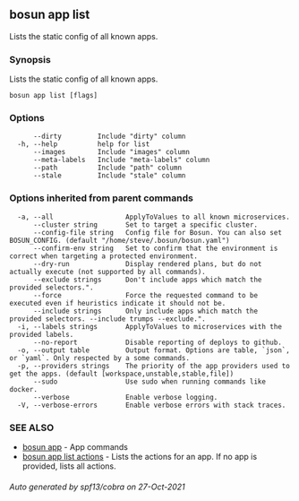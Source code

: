 ## bosun app list

Lists the static config of all known apps.

### Synopsis

Lists the static config of all known apps.

```
bosun app list [flags]
```

### Options

```
      --dirty         Include "dirty" column
  -h, --help          help for list
      --images        Include "images" column
      --meta-labels   Include "meta-labels" column
      --path          Include "path" column
      --stale         Include "stale" column
```

### Options inherited from parent commands

```
  -a, --all                  ApplyToValues to all known microservices.
      --cluster string       Set to target a specific cluster.
      --config-file string   Config file for Bosun. You can also set BOSUN_CONFIG. (default "/home/steve/.bosun/bosun.yaml")
      --confirm-env string   Set to confirm that the environment is correct when targeting a protected environment.
      --dry-run              Display rendered plans, but do not actually execute (not supported by all commands).
      --exclude strings      Don't include apps which match the provided selectors.".
      --force                Force the requested command to be executed even if heuristics indicate it should not be.
      --include strings      Only include apps which match the provided selectors. --include trumps --exclude.".
  -i, --labels strings       ApplyToValues to microservices with the provided labels.
      --no-report            Disable reporting of deploys to github.
  -o, --output table         Output format. Options are table, `json`, or `yaml`. Only respected by a some commands.
  -p, --providers strings    The priority of the app providers used to get the apps. (default [workspace,unstable,stable,file])
      --sudo                 Use sudo when running commands like docker.
      --verbose              Enable verbose logging.
  -V, --verbose-errors       Enable verbose errors with stack traces.
```

### SEE ALSO

* [bosun app](bosun_app.md)	 - App commands
* [bosun app list actions](bosun_app_list_actions.md)	 - Lists the actions for an app. If no app is provided, lists all actions.

###### Auto generated by spf13/cobra on 27-Oct-2021
